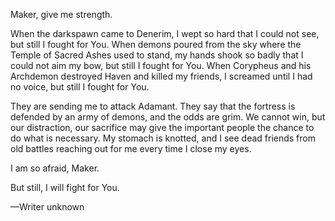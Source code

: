 Maker, give me strength.

When the darkspawn came to Denerim, I wept so hard that I could not see, but still I fought for You. When demons poured from the sky where the Temple of Sacred Ashes used to stand, my hands shook so badly that I could not aim my bow, but still I fought for You. When Corypheus and his Archdemon destroyed Haven and killed my friends, I screamed until I had no voice, but still I fought for You.

They are sending me to attack Adamant. They say that the fortress is defended by an army of demons, and the odds are grim. We cannot win, but our distraction, our sacrifice may give the important people the chance to do what is necessary. My stomach is knotted, and I see dead friends from old battles reaching out for me every time I close my eyes.

I am so afraid, Maker.

But still, I will fight for You.

—Writer unknown
